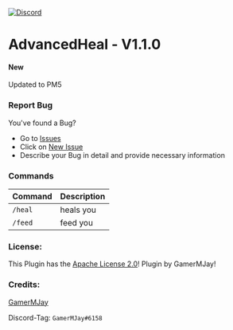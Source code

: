 [![Discord](https://img.shields.io/badge/chat-on%20discord-7289da.svg)](https://discord.gg/RuF5gxRNfQ)
# AdvancedHeal - V1.1.0 

#### New
Updated to PM5

### Report Bug
You've found a Bug?
- Go to [Issues](https://github.com/GamerMJay/AdvancedHeal/issues)
- Click on [New Issue](https://github.com/GamerMJay/AdvancedHeal/issues/new/choose)
- Describe your Bug in detail and provide necessary information

### Commands
|**Command**|**Description**|
|-----------|---------------|
|`/heal`|heals you|
|`/feed`|feed you|

### License:
This Plugin has the [Apache License 2.0](/LICENSE)! Plugin by GamerMJay!

### Credits:
[GamerMJay](https://github.com/GamerMJay)

Discord-Tag: `GamerMJay#6158`
